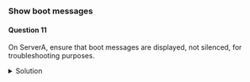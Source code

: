 ### Show boot messages

#### Question 11

On ServerA, ensure that boot messages are displayed, not silenced, for troubleshooting purposes.

<details><summary>Solution</summary>

```
ssh rhcsaA
```


Method 1: Modify GRUB Configuration File

1. Edit /etc/default/grub
Locate the "GRUB_CMDLINE_LINUX" line and remove "rhgb quiet".

2. Generate a new GRUB configuration file based on the current system configuration:
```
$ sudo grub2-mkconfig -o /boot/grub2/grub.cfg
```

3. Restart the system for the changes to take effect:
```
$ sudo reboot
```

Method 2: Update Kernel Command Line

1. Update the kernel command line for the currently running kernel, removing "rhgb" and "quiet":
```
$ sudo grubby --update-kernel=/boot/vmlinuz-$(uname -r) --remove-args="rhgb quiet"
```

This change takes effect upon the next system reboot, altering the boot process display and boot message verbosity.

2. Restart the system for the changes to take effect:
$ sudo reboot


Note:
- The "rhgb" and "quiet" options in the "GRUB_CMDLINE_LINUX" line control the graphical boot display and the verbosity of boot messages.
- rhgb (Red Hat Graphical Boot): Enables a graphical representation of the boot process, providing a visually appealing experience.
- quiet: Suppresses most kernel and initialization messages, creating a cleaner boot display. Removing it reveals more detailed boot messages, aiding troubleshooting.
- The "rhgb quiet" combination offers a user-friendly boot experience, but removing both options displays detailed messages in a text format. Choose based on the need for a smooth boot or detailed diagnostic information.

</details>
